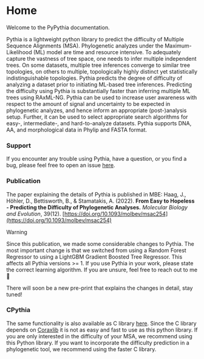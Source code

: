 # Home

Welcome to the PyPythia documentation.

Pythia is a lightweight python library to predict the difficulty of Multiple Sequence Alignments (MSA). Phylogenetic
analyzes under the Maximum-Likelihood (ML) model are time and resource intensive. To adequately capture the vastness of
tree space, one needs to infer multiple independent trees. On some datasets, multiple tree inferences converge to
similar tree topologies, on others to multiple, topologically highly distinct yet statistically indistinguishable
topologies. Pythia predicts the degree of difficulty of analyzing a dataset prior to initiating ML-based tree
inferences. Predicting the difficulty using Pythia is substantially faster than inferring multiple ML trees using
RAxML-NG. Pythia can be used to increase user awareness with respect to the amount of signal and uncertainty to be
expected in phylogenetic analyzes, and hence inform an appropriate (post-)analysis setup. Further, it can be used to
select appropriate search algorithms for easy-, intermediate-, and hard-to-analyze datasets. Pythia supports DNA, AA,
and morphological data in Phylip and FASTA format.

### Support

If you encounter any trouble using Pythia, have a question, or you find a bug, please feel free to open an
issue [here](https://github.com/tschuelia/PyPythia/issues).

### Publication

The paper explaining the details of Pythia is published in MBE:
Haag, J., Höhler, D., Bettisworth, B., & Stamatakis, A. (2022). **From Easy to Hopeless - Predicting the Difficulty of
Phylogenetic Analyses.** *Molecular Biology and Evolution*, 39(12). [https://doi.org/10.1093/molbev/msac254](https://doi.org/10.1093/molbev/msac254)

> [!WARNING]
> Since this publication, we made some considerable changes to Pythia.
> The most important change is that we switched from using a Random Forest Regressor to using a LightGBM Gradient
> Boosted Tree Regressor.
> This affects all Pythia versions >= 1. If you use Pythia in your work, please state the correct learning algorithm. If
> you are unsure, feel free to reach out to me 🙂
>
> There will soon be a new pre-print that explains the changes in detail, stay tuned!


### CPythia

The same functionality is also available as C library [here](https://github.com/tschuelia/difficulty_prediction).
Since the C library depends on [Coraxlib](https://codeberg.org/Exelixis-Lab/coraxlib) it is not as easy and fast to use
as this python library.
If you are only interested in the difficulty of your MSA, we recommend using this Python library.
If you want to incorporate the difficulty prediction in a phylogenetic tool, we recommend using the faster C library.
